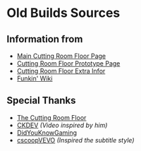 # Old Builds Sources

## Information from
- [Main Cutting Room Floor Page](https://tcrf.net/Prerelease:Friday_Night_Funkin%27)
- [Cutting Room Floor Prototype Page](https://tcrf.net/Proto:Friday_Night_Funkin%27)
- [Cutting Room Floor Extra Infor](https://tcrf.net/Proto:Friday_Night_Funkin%27/Newgrounds_Demo)
- [Funkin' Wiki](https://fridaynightfunkin.wiki.gg)

## Special Thanks
- [The Cutting Room Floor](https://tcrf.net/The_Cutting_Room_Floor)
- [CKDEV](https://www.youtube.com/@CKDEV) *(Video inspired by him)*
- [DidYouKnowGaming](https://www.youtube.com/@DidYouKnowGamin)
- [cscoopVEVO](https://www.youtube.com/@cscoopvevo) *(Inspired the subtitle style)*

